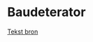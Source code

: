 # Baudeterator

[Tekst bron]( https://www.welingelichtekringen.nl/politiek/902663/over-de-uil-onbenul-rutte-en-de-komende-strijd-de-tekst-van-de-speech-van-thierry-baudet.html)
